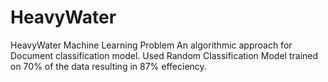 # HeavyWater
HeavyWater Machine Learning Problem
An algorithmic approach for Document classification model.
Used Random Classification Model trained on 70% of the data resulting in 87% effeciency.

